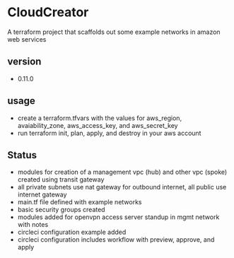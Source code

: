 # CloudCreator
A terraform project that scaffolds out some example networks in amazon web services

## version
- 0.11.0

## usage
- create a terraform.tfvars with the values for aws_region, avaiability_zone, aws_access_key, and aws_secret_key
- run terraform init, plan, apply, and destroy in your aws account

## Status
- modules for creation of a management vpc (hub) and other vpc (spoke) created using transit gateway
- all private subnets use nat gateway for outbound internet, all public use internet gateway
- main.tf file defined with example networks
- basic security groups created
- modules added for openvpn access server standup in mgmt network with notes
- circleci configuration example added
- circleci configuration includes workflow with preview, approve, and apply
